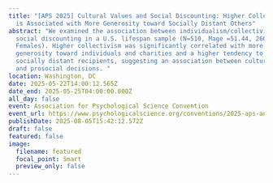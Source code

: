 ```yaml
---
title: "[APS 2025] Cultural Values and Social Discounting: Higher Collectivism
  is Associated with More Generosity toward Socially Distant Others"
abstract: "We examined the association between individualism/collectivism and
  social discounting in a U.S. lifespan sample (N=510, Mage =51.44, 260
  Females). Higher collectivism was significantly correlated with more
  generosity toward individuals and charities and a higher tendency to favor
  socially distant recipients, suggesting an association between cultural values
  and prosocial decisions. "
location: Washington, DC
date: 2025-05-22T14:00:12.565Z
date_end: 2025-05-25T04:00:00.000Z
all_day: false
event: Association for Psychological Science Convention
event_url: https://www.psychologicalscience.org/conventions/2025-aps-annual-convention
publishDate: 2025-08-05T15:42:12.572Z
draft: false
featured: false
image:
  filename: featured
  focal_point: Smart
  preview_only: false
---
```

